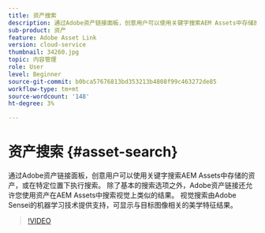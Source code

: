 ```yaml
---
title: 资产搜索
description: 通过Adobe资产链接面板，创意用户可以使用关键字搜索AEM Assets中存储的资产，或在特定位置下执行搜索。 除了基本的搜索选项之外，Adobe资产链接还允许您使用资产在AEM Assets中搜索视觉上类似的结果。 视觉搜索由Adobe Sensei的机器学习技术提供支持，可显示与目标图像相关的美学特征结果。
sub-product: 资产
feature: Adobe Asset Link
version: cloud-service
thumbnail: 34260.jpg
topic: 内容管理
role: User
level: Beginner
source-git-commit: b0bca57676813bd353213b4808f99c463272de85
workflow-type: tm+mt
source-wordcount: '148'
ht-degree: 3%

---
```



# 资产搜索 {#asset-search}

通过Adobe资产链接面板，创意用户可以使用关键字搜索AEM Assets中存储的资产，或在特定位置下执行搜索。 除了基本的搜索选项之外，Adobe资产链接还允许您使用资产在AEM Assets中搜索视觉上类似的结果。 视觉搜索由Adobe Sensei的机器学习技术提供支持，可显示与目标图像相关的美学特征结果。

>[!VIDEO](https://video.tv.adobe.com/v/34260/?quality=12)
